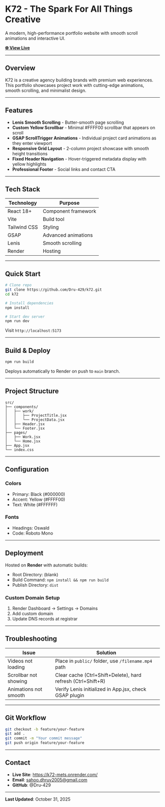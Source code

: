 # K72 - The Spark For All Things Creative

A modern, high-performance portfolio website with smooth scroll animations and interactive UI.

**[🌐 View Live](https://k72-mets.onrender.com/)**

---

## Overview

K72 is a creative agency building brands with premium web experiences. This portfolio showcases project work with cutting-edge animations, smooth scrolling, and minimalist design.

---

## Features

- **Lenis Smooth Scrolling** - Butter-smooth page scrolling
- **Custom Yellow Scrollbar** - Minimal #FFFF00 scrollbar that appears on scroll
- **GSAP ScrollTrigger Animations** - Individual project card animations as they enter viewport
- **Responsive Grid Layout** - 2-column project showcase with smooth height transitions
- **Fixed Header Navigation** - Hover-triggered metadata display with yellow highlights
- **Professional Footer** - Social links and contact CTA

---

## Tech Stack

| Technology | Purpose |
|-----------|---------|
| React 18+ | Component framework |
| Vite | Build tool |
| Tailwind CSS | Styling |
| GSAP | Advanced animations |
| Lenis | Smooth scrolling |
| Render | Hosting |

---

## Quick Start

```bash
# Clone repo
git clone https://github.com/Dru-429/k72.git
cd k72

# Install dependencies
npm install

# Start dev server
npm run dev
```

Visit `http://localhost:5173`

---

## Build & Deploy

```bash
npm run build
```

Deploys automatically to Render on push to `main` branch.

---

## Project Structure

```
src/
├── components/
│   ├── work/
│   │   ├── ProjectTitle.jsx
│   │   └── ProjectData.jsx
│   ├── Header.jsx
│   └── Footer.jsx
├── pages/
│   ├── Work.jsx
│   └── Home.jsx
├── App.jsx
└── index.css
```

---

## Configuration

### Colors
- Primary: Black (#000000)
- Accent: Yellow (#FFFF00)
- Text: White (#FFFFFF)

### Fonts
- Headings: Oswald
- Code: Roboto Mono

---

## Deployment

Hosted on **Render** with automatic builds:
- Root Directory: (blank)
- Build Command: `npm install && npm run build`
- Publish Directory: `dist`

### Custom Domain Setup
1. Render Dashboard → Settings → Domains
2. Add custom domain
3. Update DNS records at registrar

---

## Troubleshooting

| Issue | Solution |
|-------|----------|
| Videos not loading | Place in `public/` folder, use `/filename.mp4` path |
| Scrollbar not showing | Clear cache (Ctrl+Shift+Delete), hard refresh (Ctrl+Shift+R) |
| Animations not smooth | Verify Lenis initialized in App.jsx, check GSAP plugin |

---

## Git Workflow

```bash
git checkout -b feature/your-feature
git add .
git commit -m "Your commit message"
git push origin feature/your-feature
```

---

## Contact

- **Live Site**: https://k72-mets.onrender.com/
- **Email**: sahoo.dhruv2005@gmail.com
- **GitHub**: @Dru-429

---

**Last Updated**: October 31, 2025